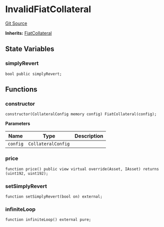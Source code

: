 # InvalidFiatCollateral
[Git Source](https://github.com/larrythecucumber321/protocol/blob/aabf2c9d4120808940fb3be9193cb66ea71ac351/contracts/plugins/mocks/InvalidFiatCollateral.sol)

**Inherits:**
[FiatCollateral](/tools/docgen/src/contracts/plugins/assets/FiatCollateral.sol/contract.FiatCollateral.md)


## State Variables
### simplyRevert

```solidity
bool public simplyRevert;
```


## Functions
### constructor


```solidity
constructor(CollateralConfig memory config) FiatCollateral(config);
```
**Parameters**

|Name|Type|Description|
|----|----|-----------|
|`config`|`CollateralConfig`||


### price


```solidity
function price() public view virtual override(Asset, IAsset) returns (uint192, uint192);
```

### setSimplyRevert


```solidity
function setSimplyRevert(bool on) external;
```

### infiniteLoop


```solidity
function infiniteLoop() external pure;
```

